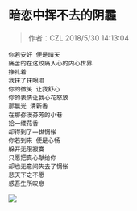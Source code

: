 # `暗恋中挥不去的阴霾 `
> 作者：CZL 2018/5/30 14:13:04 


    你若安好 便是晴天
    痛苦的在这绞痛人心的内心世界
    挣扎着
    我抹了抹眼泪
    你的微笑 让我舒心
    你的表情让我心花怒放
    那晨光 清新香
    在那弥漫芬芳的小巷
    拾一缕花香
    却得到了一世惆怅
    你若到来 便是心畅
    躲开无限寂寞
    只愿把真心献给你
    却也无意间失去了惆怅
    悲天下之不愿
    感吾生所叹息

![](http://a2.qpic.cn/psb?/V10aVfYT2mEhGL/WR7j8yVnLALncsi2.NT6scmxOWmXSCbejR.eXG4sjZ4!/b/dAkAAAAAAAAA&ek=1&kp=1&pt=0&bo=xwEqAwAAAAAFAMw!&tl=3&su=083862097&tm=1527660000&sce=0-12-12&rf=2-9)